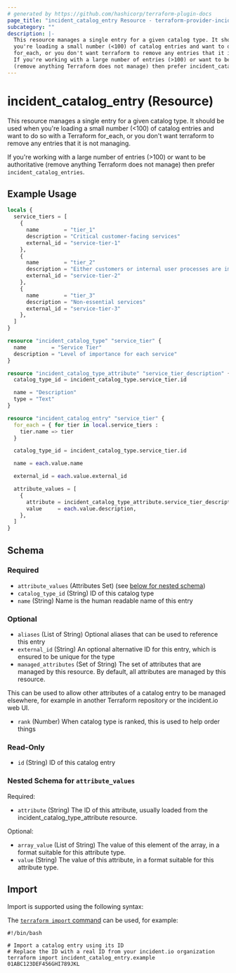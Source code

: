 ```yaml
---
# generated by https://github.com/hashicorp/terraform-plugin-docs
page_title: "incident_catalog_entry Resource - terraform-provider-incident"
subcategory: ""
description: |-
  This resource manages a single entry for a given catalog type. It should be used when
  you're loading a small number (<100) of catalog entries and want to do so with a Terraform
  for_each, or you don't want terraform to remove any entries that it is not managing.
  If you're working with a large number of entries (>100) or want to be authoritative
  (remove anything Terraform does not manage) then prefer incident_catalog_entries.
---
```


# incident_catalog_entry (Resource)

This resource manages a single entry for a given catalog type. It should be used when
you're loading a small number (<100) of catalog entries and want to do so with a Terraform
for_each, or you don't want terraform to remove any entries that it is not managing.

If you're working with a large number of entries (>100) or want to be authoritative
(remove anything Terraform does not manage) then prefer `incident_catalog_entries`.

## Example Usage

```terraform
locals {
  service_tiers = [
    {
      name        = "tier_1"
      description = "Critical customer-facing services"
      external_id = "service-tier-1"
    },
    {
      name        = "tier_2"
      description = "Either customers or internal user processes are impacted if this service fails"
      external_id = "service-tier-2"
    },
    {
      name        = "tier_3"
      description = "Non-essential services"
      external_id = "service-tier-3"
    },
  ]
}

resource "incident_catalog_type" "service_tier" {
  name        = "Service Tier"
  description = "Level of importance for each service"
}

resource "incident_catalog_type_attribute" "service_tier_description" {
  catalog_type_id = incident_catalog_type.service_tier.id

  name = "Description"
  type = "Text"
}

resource "incident_catalog_entry" "service_tier" {
  for_each = { for tier in local.service_tiers :
    tier.name => tier
  }

  catalog_type_id = incident_catalog_type.service_tier.id

  name = each.value.name

  external_id = each.value.external_id

  attribute_values = [
    {
      attribute = incident_catalog_type_attribute.service_tier_description.id,
      value     = each.value.description,
    },
  ]
}
```

<!-- schema generated by tfplugindocs -->
## Schema

### Required

- `attribute_values` (Attributes Set) (see [below for nested schema](#nestedatt--attribute_values))
- `catalog_type_id` (String) ID of this catalog type
- `name` (String) Name is the human readable name of this entry

### Optional

- `aliases` (List of String) Optional aliases that can be used to reference this entry
- `external_id` (String) An optional alternative ID for this entry, which is ensured to be unique for the type
- `managed_attributes` (Set of String) The set of attributes that are managed by this resource. By default, all attributes are managed by this resource.

This can be used to allow other attributes of a catalog entry to be managed elsewhere, for example in another Terraform repository or the incident.io web UI.
- `rank` (Number) When catalog type is ranked, this is used to help order things

### Read-Only

- `id` (String) ID of this catalog entry

<a id="nestedatt--attribute_values"></a>
### Nested Schema for `attribute_values`

Required:

- `attribute` (String) The ID of this attribute, usually loaded from the incident_catalog_type_attribute resource.

Optional:

- `array_value` (List of String) The value of this element of the array, in a format suitable for this attribute type.
- `value` (String) The value of this attribute, in a format suitable for this attribute type.

## Import

Import is supported using the following syntax:

The [`terraform import` command](https://developer.hashicorp.com/terraform/cli/commands/import) can be used, for example:

```shell
#!/bin/bash

# Import a catalog entry using its ID
# Replace the ID with a real ID from your incident.io organization
terraform import incident_catalog_entry.example 01ABC123DEF456GHI789JKL
```
